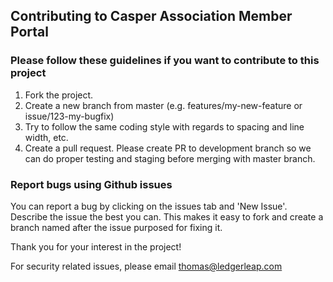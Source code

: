 ## Contributing to Casper Association Member Portal

### Please follow these guidelines if you want to contribute to this project

1. Fork the project.
2. Create a new branch from master (e.g. features/my-new-feature or issue/123-my-bugfix)
3. Try to follow the same coding style with regards to spacing and line width, etc.
4. Create a pull request. Please create PR to development branch so we can do proper testing and staging before merging with master branch.

### Report bugs using Github issues

You can report a bug by clicking on the issues tab and 'New Issue'. Describe the issue the best you can. This makes it easy to fork and create a branch named after the issue purposed for fixing it.

Thank you for your interest in the project!

For security related issues, please email thomas@ledgerleap.com